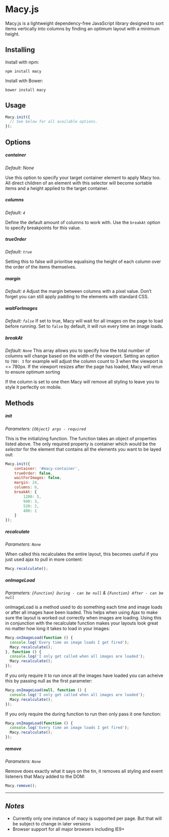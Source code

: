 # Macy.js
Macy.js is a lightweight dependency-free JavaScript library designed to sort items vertically into columns by finding an optimum layout with a minimum height.

## Installing
Install with npm:

```
npm install macy
```

Install with Bower:

```
bower install macy
```

## Usage
```javascript
Macy.init({
  // See below for all available options.
});
```

## Options

##### **container**
*Default: None*

Use this option to specify your target container element to apply Macy too. All direct children of an element with this selector will become sortable items and a height applied to the target container.

##### **columns**
*Default: `4`*

Define the default amount of columns to work with. Use the `breakAt` option to specify breakpoints for this value.

##### **trueOrder**
*Default: `true`*

Setting this to false will prioritise equalising the height of each column over the order of the items themselves.

##### **margin**

*Default: `0`*
Adjust the margin between columns with a pixel value. Don’t forget you can still apply padding to the elements with standard CSS.

##### **waitForImages**

*Default: `false`*
If set to true, Macy will wait for all images on the page to load before running. Set to `false` by default, it will run every time an image loads.

##### **breakAt**

*Default: `None`*
This array allows you to specify how the total number of columns will change based on the width of the viewport. Setting an option to `780: 3` for example will adjust the column count to 3 when the viewport is <= 780px.
If the viewport resizes after the page has loaded, Macy will rerun to ensure optimum sorting

If the column is set to one then Macy will remove all styling to leave you to style it perfectly on mobile.


## Methods

##### **init**
*Parameters: `{Object} args - required`*

This is the initializing function. The function takes an object of properties listed above. The only required property is container which would be the *selector* for the element that contains all the elements you want to be layed out:

```javascript
Macy.init({
    container: '#macy-container',
    trueOrder: false,
    waitForImages: false,
    margin: 24,
    columns: 6,
    breakAt: {
        1200: 5,
        940: 3,
        520: 2,
        400: 1
    }
});
```

##### **recalculate**
*Parameters: `None`*

When called this recalculates the entire layout, this becomes useful if you just used ajax to pull in more content:

```javascript
Macy.recalculate();
```

##### **onImageLoad**

*Parameters: `{Function} During - can be null` & `{Function} After - can be null`*

onImageLoad is a method used to do something each time and image loads or after all images have been loaded. This helps when using Ajax to make sure the layout is worked out correctly when images are loading. Using this in conjunction with the recalculate function makes your layouts look great no matter how long it takes to load in your images:

```javascript
Macy.onImageLoad(function () {
  console.log('Every time an image loads I get fired');
  Macy.recalculate();
}, function () {
  console.log('I only get called when all images are loaded');
  Macy.recalculate();
});
```

If you only require it to run once all the images have loaded you can acheive this by passing null as the first parameter:

```javascript
Macy.onImageLoad(null, function () {
  console.log('I only get called when all images are loaded');
  Macy.recalculate();
});
```

If you only require the during function to run then only pass it one function:

```javascript
Macy.onImageLoad(function () {
  console.log('Every time an image loads I get fired');
  Macy.recalculate();
});
```

##### **remove**
*Parameters: `None`*

Remove does exactly what it says on the tin, it removes all styling and event listeners that Macy added to the DOM:

```javascript
Macy.remove();
```

---

## *Notes*
- Currently only one instance of macy is supported per page. But that will be subject to change in later versions
- Browser support for all major browsers including IE9+
